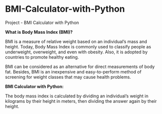# BMI-Calculator-with-Python
Project - BMI Calculator with Python

**What is Body Mass Index (BMI)?**

BMI is a measure of relative weight based on an individual’s mass and height. Today, Body Mass Index is commonly used to classify people as underweight, overweight, and even with obesity. Also, it is adopted by countries to promote healthy eating.

BMI can be considered as an alternative for direct measurements of body fat. Besides, BMI is an inexpensive and easy-to-perform method of screening for weight classes that may cause health problems.

**BMI Calculator with Python:**

The body mass index is calculated by dividing an individual’s weight in kilograms by their height in meters, then dividing the answer again by their height. 

